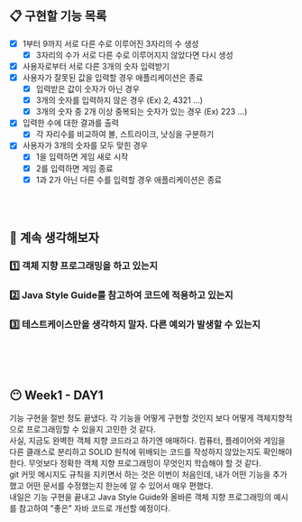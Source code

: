 ## 📋 구현할 기능 목록

- [X] 1부터 9까지 서로 다른 수로 이루어진 3자리의 수 생성
    - [X] 3자리의 수가 서로 다른 수로 이루어지지 않았다면 다시 생성
- [X] 사용자로부터 서로 다른 3개의 숫자 입력받기
- [X] 사용자가 잘못된 값을 입력할 경우 애플리케이션은 종료
    - [X] 입력받은 값이 숫자가 아닌 경우
    - [X] 3개의 숫자를 입력하지 않은 경우 (Ex) 2, 4321 ...)
    - [X] 3개의 숫자 중 2개 이상 중복되는 숫자가 있는 경우 (Ex) 223 ...)
- [X] 입력한 수에 대한 결과를 출력
    - [X] 각 자리수를 비교하여 볼, 스트라이크, 낫싱을 구분하기
- [X] 사용자가 3개의 숫자를 모두 맞힌 경우
    - [X] 1을 입력하면 게임 새로 시작
    - [X] 2를 입력하면 게임 종료
    - [X] 1과 2가 아닌 다른 수를 입력할 경우 애플리케이션은 종료

<br><br>

## 🤔 계속 생각해보자

### 1️⃣ 객체 지향 프로그래밍을 하고 있는지
### 2️⃣ Java Style Guide를 참고하여 코드에 적용하고 있는지
### 3️⃣ 테스트케이스만을 생각하지 말자. 다른 예외가 발생할 수 있는지

<br><br><br>

## 😶 Week1 - DAY1

기능 구현을 절반 정도 끝냈다. 각 기능을 어떻게 구현할 것인지 보다 어떻게 객체지향적으로 프로그래밍할 수 있을지 고민한 것 같다. <br>
사실, 지금도 완벽한 객체 지향 코드라고 하기엔 애매하다. 컴퓨터, 플레이어와 게임을 다른 클래스로 분리하고 
SOLID 원칙에 위배되는 코드를 작성하지 않았는지도 확인해야 한다. 무엇보다 정확한 객체 지향 프로그래밍이 무엇인지 학습해야 할 것 같다. <br> 
git 커밋 메시지도 규칙을 지키면서 하는 것은 이번이 처음인데, 내가 어떤 기능을 추가했고 어떤 문서를 수정했는지 한눈에 알 수 있어서 매우 편했다. <br>
내일은 기능 구현을 끝내고 Java Style Guide와 올바른 객체 지향 프로그래밍의 예시를 참고하여 "좋은" 자바 코드로 개선할 예정이다.

<br>